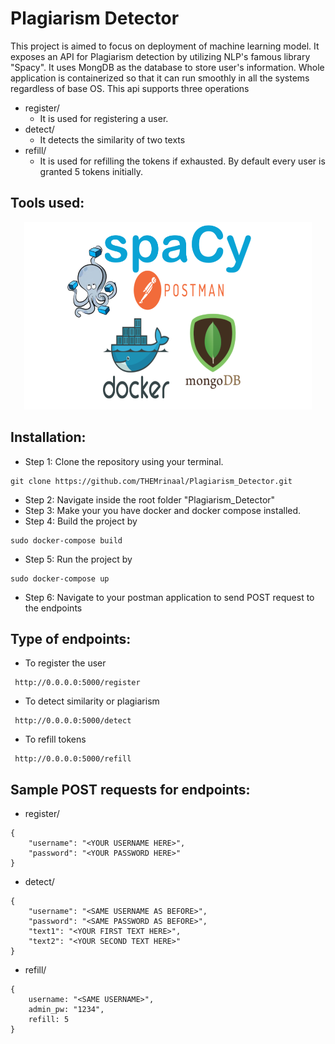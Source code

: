 # Plagiarism Detector
This project is aimed to focus on deployment of machine learning model. It exposes an API for Plagiarism detection by utilizing NLP's famous 
library "Spacy". It uses MongDB as the database to store user's information. Whole application is containerized so that it can run smoothly in all the 
systems regardless of base OS.
This api supports three operations
- register/ 
    - It is used for registering a user.
- detect/
    - It detects the similarity of two texts
- refill/
    - It is used for refilling the tokens if exhausted. By default every user is granted 5 tokens initially.

## Tools used:
<p align="center">
  <img width="460" height="300" src="wiki/tools.png">
</p>

## Installation:
- Step 1: Clone the repository using your terminal.
```
git clone https://github.com/THEMrinaal/Plagiarism_Detector.git
```
- Step 2: Navigate inside the root folder "Plagiarism_Detector"
- Step 3: Make your you have docker and docker compose installed.
- Step 4: Build the project by
```
sudo docker-compose build
```
- Step 5: Run the project by
```
sudo docker-compose up
```
- Step 6: Navigate to your postman application to send POST request to the endpoints 

## Type of endpoints:
- To register the user
```
 http://0.0.0.0:5000/register
```
- To detect similarity or plagiarism
```
 http://0.0.0.0:5000/detect
```
- To refill tokens
```
 http://0.0.0.0:5000/refill
```
## Sample POST requests for endpoints:
- register/
```
{
    "username": "<YOUR USERNAME HERE>",
    "password": "<YOUR PASSWORD HERE>"
}
```
- detect/
```
{
    "username": "<SAME USERNAME AS BEFORE>",
    "password": "<SAME PASSWORD AS BEFORE>",
    "text1": "<YOUR FIRST TEXT HERE>",
    "text2": "<YOUR SECOND TEXT HERE>"
}
```
- refill/
```
{
    username: "<SAME USERNAME>",
    admin_pw: "1234",
    refill: 5
}
```